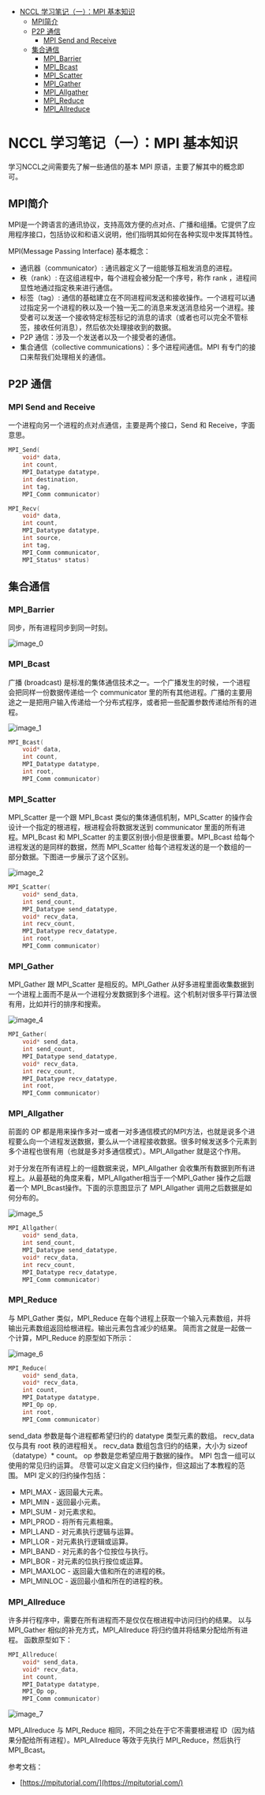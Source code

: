 - [NCCL 学习笔记（一）：MPI 基本知识](#nccl-学习笔记一mpi-基本知识)
  - [MPI简介](#mpi简介)
  - [P2P 通信](#p2p-通信)
    - [MPI Send and Receive](#mpi-send-and-receive)
  - [集合通信](#集合通信)
    - [MPI\_Barrier](#mpi_barrier)
    - [MPI\_Bcast](#mpi_bcast)
    - [MPI\_Scatter](#mpi_scatter)
    - [MPI\_Gather](#mpi_gather)
    - [MPI\_Allgather](#mpi_allgather)
    - [MPI\_Reduce](#mpi_reduce)
    - [MPI\_Allreduce](#mpi_allreduce)

# NCCL 学习笔记（一）：MPI 基本知识

学习NCCL之间需要先了解一些通信的基本 MPI 原语，主要了解其中的概念即可。

## MPI简介

MPI是一个跨语言的通讯协议，支持高效方便的点对点、广播和组播。它提供了应用程序接口，包括协议和和语义说明，他们指明其如何在各种实现中发挥其特性。

MPI(Message Passing Interface) 基本概念：

- 通讯器（communicator）: 通讯器定义了一组能够互相发消息的进程。
- 秩（rank）: 在这组进程中，每个进程会被分配一个序号，称作 rank ，进程间显性地通过指定秩来进行通信。
- 标签（tag）: 通信的基础建立在不同进程间发送和接收操作。一个进程可以通过指定另一个进程的秩以及一个独一无二的消息来发送消息给另一个进程。接受者可以发送一个接收特定标签标记的消息的请求（或者也可以完全不管标签，接收任何消息），然后依次处理接收到的数据。
- P2P 通信：涉及一个发送者以及一个接受者的通信。
- 集合通信（collective communications）：多个进程间通信。MPI 有专门的接口来帮我们处理相关的通信。

## P2P 通信

### MPI Send and Receive

一个进程向另一个进程的点对点通信，主要是两个接口，Send 和 Receive，字面意思。

```C
MPI_Send(
    void* data,
    int count,
    MPI_Datatype datatype,
    int destination,
    int tag,
    MPI_Comm communicator)

MPI_Recv(
    void* data,
    int count,
    MPI_Datatype datatype,
    int source,
    int tag,
    MPI_Comm communicator,
    MPI_Status* status)
```

## 集合通信

### MPI_Barrier

同步，所有进程同步到同一时刻。

![image_0](https://cdn.jsdelivr.net/gh/ZqtCtios/Image@master/sysml_master/45bab061e6d3da3bbbdd529361df6ac15818a8c1adb85e6504167591ed553cc6.png)  

### MPI_Bcast

广播 (broadcast) 是标准的集体通信技术之一。一个广播发生的时候，一个进程会把同样一份数据传递给一个 communicator 里的所有其他进程。广播的主要用途之一是把用户输入传递给一个分布式程序，或者把一些配置参数传递给所有的进程。

![image_1](https://cdn.jsdelivr.net/gh/ZqtCtios/Image@master/sysml_master/8259d93b344c2cb4eaaab7f737ce439f3c5dbf0412886a519767fc5b90a3b212.png)  

```c
MPI_Bcast(
    void* data,
    int count,
    MPI_Datatype datatype,
    int root,
    MPI_Comm communicator)
```

### MPI_Scatter

MPI_Scatter 是一个跟 MPI_Bcast 类似的集体通信机制，MPI_Scatter 的操作会设计一个指定的根进程，根进程会将数据发送到 communicator 里面的所有进程。MPI_Bcast 和 MPI_Scatter 的主要区别很小但是很重要。MPI_Bcast 给每个进程发送的是同样的数据，然而 MPI_Scatter 给每个进程发送的是一个数组的一部分数据。下图进一步展示了这个区别。

![image_2](https://cdn.jsdelivr.net/gh/ZqtCtios/Image@master/sysml_master/88bb4b88265886e7f249b7585c70aec5d75bfa435f991d51eccb33d8078045f1.png)  

```c
MPI_Scatter(
    void* send_data,
    int send_count,
    MPI_Datatype send_datatype,
    void* recv_data,
    int recv_count,
    MPI_Datatype recv_datatype,
    int root,
    MPI_Comm communicator)
```

### MPI_Gather

MPI_Gather 跟 MPI_Scatter 是相反的。MPI_Gather 从好多进程里面收集数据到一个进程上面而不是从一个进程分发数据到多个进程。这个机制对很多平行算法很有用，比如并行的排序和搜索。

![image_4](https://cdn.jsdelivr.net/gh/ZqtCtios/Image@master/sysml_master/1bc5dac372f0604aac3b12a31388c0636abf62584575f629e0946a41af06bdf4.png)  

```c
MPI_Gather(
    void* send_data,
    int send_count,
    MPI_Datatype send_datatype,
    void* recv_data,
    int recv_count,
    MPI_Datatype recv_datatype,
    int root,
    MPI_Comm communicator)
```

### MPI_Allgather

前面的 OP 都是用来操作多对一或者一对多通信模式的MPI方法，也就是说多个进程要么向一个进程发送数据，要么从一个进程接收数据。很多时候发送多个元素到多个进程也很有用（也就是多对多通信模式）。MPI_Allgather 就是这个作用。

对于分发在所有进程上的一组数据来说，MPI_Allgather 会收集所有数据到所有进程上。从最基础的角度来看，MPI_Allgather相当于一个MPI_Gather 操作之后跟着一个 MPI_Bcast操作。下面的示意图显示了 MPI_Allgather 调用之后数据是如何分布的。

![image_5](https://cdn.jsdelivr.net/gh/ZqtCtios/Image@master/sysml_master/31a7bb146cf14603a39a9ef87928cde7959f2ce4dd02970b57fc026c625b5c32.png)  

```c
MPI_Allgather(
    void* send_data,
    int send_count,
    MPI_Datatype send_datatype,
    void* recv_data,
    int recv_count,
    MPI_Datatype recv_datatype,
    MPI_Comm communicator)
```

### MPI_Reduce

与 MPI_Gather 类似，MPI_Reduce 在每个进程上获取一个输入元素数组，并将输出元素数组返回给根进程。输出元素包含减少的结果。 简而言之就是一起做一个计算，MPI_Reduce 的原型如下所示：

![image_6](https://cdn.jsdelivr.net/gh/ZqtCtios/Image@master/sysml_master/ba4a803876e395536fc275ef22ba5271c8b7f2e484dd6b04bda7bf5b4814ae72.png)  


```C
MPI_Reduce(
    void* send_data,
    void* recv_data,
    int count,
    MPI_Datatype datatype,
    MPI_Op op,
    int root,
    MPI_Comm communicator)
```

send_data 参数是每个进程都希望归约的 datatype 类型元素的数组。 recv_data 仅与具有 root 秩的进程相关。 recv_data 数组包含归约的结果，大小为 sizeof（datatype）* count。 op 参数是您希望应用于数据的操作。 MPI 包含一组可以使用的常见归约运算。 尽管可以定义自定义归约操作，但这超出了本教程的范围。 MPI 定义的归约操作包括：

- MPI_MAX - 返回最大元素。
- MPI_MIN - 返回最小元素。
- MPI_SUM - 对元素求和。
- MPI_PROD - 将所有元素相乘。
- MPI_LAND - 对元素执行逻辑与运算。
- MPI_LOR - 对元素执行逻辑或运算。
- MPI_BAND - 对元素的各个位按位与执行。
- MPI_BOR - 对元素的位执行按位或运算。
- MPI_MAXLOC - 返回最大值和所在的进程的秩。
- MPI_MINLOC - 返回最小值和所在的进程的秩。

### MPI_Allreduce

许多并行程序中，需要在所有进程而不是仅仅在根进程中访问归约的结果。 以与 MPI_Gather 相似的补充方式，MPI_Allreduce 将归约值并将结果分配给所有进程。 函数原型如下：

```c
MPI_Allreduce(
    void* send_data,
    void* recv_data,
    int count,
    MPI_Datatype datatype,
    MPI_Op op,
    MPI_Comm communicator)
```

![image_7](https://cdn.jsdelivr.net/gh/ZqtCtios/Image@master/sysml_master/ee08030329a7760826ad534f2983426e701aebb0c4392e529136d5a293df1ff0.png)


MPI_Allreduce 与 MPI_Reduce 相同，不同之处在于它不需要根进程 ID（因为结果分配给所有进程）。MPI_Allreduce 等效于先执行 MPI_Reduce，然后执行 MPI_Bcast。

参考文档：

- [https://mpitutorial.com/](https://mpitutorial.com/)

